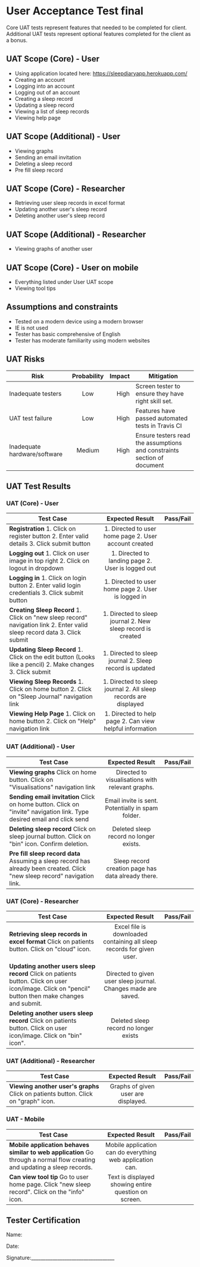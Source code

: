# User Acceptance Test final

Core UAT tests represent features that needed to be completed for client. Additional UAT tests represent optional features completed for the client as a bonus.

## UAT Scope (Core) - User
* Using application located here: https://sleepdiaryapp.herokuapp.com/
* Creating an account
* Logging into an account
* Logging out of an account
* Creating a sleep record
* Updating a sleep record
* Viewing a list of sleep records
* Viewing help page

## UAT Scope (Additional) - User
* Viewing graphs
* Sending an email invitation
* Deleting a sleep record
* Pre fill sleep record 

## UAT Scope (Core) - Researcher
* Retrieving user sleep records in excel format
* Updating another user's sleep record
* Deleting another user's sleep record

## UAT Scope (Additional) - Researcher
* Viewing graphs of another user

## UAT Scope (Core) - User on mobile
* Everything listed under User UAT scope
* Viewing tool tips

## Assumptions and constraints
* Tested on a modern device using a modern browser
* IE is not used 
* Tester has basic comprehensive of English
* Tester has moderate familiarity using modern websites

## UAT Risks
| Risk                         | Probability | Impact | Mitigation                                                              |
|------------------------------|:-----------:|-------:|-------------------------------------------------------------------------|
| Inadequate testers           |     Low     |   High | Screen tester to ensure they have right skill set.                      |
| UAT test failure             |     Low     |   High | Features have passed automated tests in Travis CI                       |
| Inadequate hardware/software |    Medium   |   High | Ensure testers read the assumptions and constraints section of document |

## UAT Test Results
### UAT (Core) - User
| Test Case                                                                                                             |                         Expected Result                         | Pass/Fail |
|-----------------------------------------------------------------------------------------------------------------------|:---------------------------------------------------------------:|----------:|
| **Registration**  1. Click on register button  2. Enter valid details  3. Click submit button                            |      1. Directed to user home page  2. User account created     |           |
| **Logging out** 1. Click on user image in top right 2. Click on logout in dropdown                                        |        1. Directed to landing page 2. User is logged out        |           |
| **Logging in**  1. Click on login button  2. Enter valid login credentials  3. Click submit button                        |       1. Directed to user home page  2. User is logged in       |           |
| **Creating Sleep Record** 1. Click on "new sleep record" navigation link 2. Enter valid sleep record data 3. Click submit | 1. Directed to sleep journal 2. New sleep record is created     |           |
| **Updating Sleep Record** 1. Click on the edit button (Looks like a pencil) 2. Make changes 3. Click submit               | 1. Directed to sleep journal 2. Sleep record is updated         |           |
| **Viewing Sleep Records** 1. Click on home button 2. Click on "Sleep Journal" navigation link                             | 1. Directed to sleep journal 2. All sleep records are displayed |           |
| **Viewing Help Page** 1. Click on home button 2. Click on "Help" navigation link                                          | 1. Directed to help page 2. Can view helpful information        |           |

### UAT (Additional) - User
| Test Case                                                                                                                  |                   Expected Result                  | Pass/Fail |
|----------------------------------------------------------------------------------------------------------------------------|:--------------------------------------------------:|----------:|
| **Viewing graphs** Click on home button. Click on "Visualisations" navigation link                                         |  Directed to visualisations with relevant graphs.  |           |
| **Sending email invitation** Click on home button. Click on "invite" navigation link. Type desired email and click send    |  Email invite is sent. Potentially in spam folder. |           |
| **Deleting sleep record** Click on sleep journal button. Click on "bin" icon. Confirm deletion.                            |        Deleted sleep record no longer exists.       |           |
| **Pre fill sleep record data** Assuming a sleep record has already been created. Click "new sleep record" navigation link. | Sleep record creation page has data already there. |           |

### UAT (Core) - Researcher
| Test Case                                                                                                                                          |                            Expected Result                            | Pass/Fail |
|----------------------------------------------------------------------------------------------------------------------------------------------------|:---------------------------------------------------------------------:|----------:|
| **Retrieving sleep records in excel format** Click on patients button. Click on "cloud" icon.                                                      | Excel file is downloaded containing all sleep records for given user. |           |
| **Updating another users sleep record** Click on patients button. Click on user icon/image. Click on "pencil" button then make changes and submit. |     Directed to given user sleep journal. Changes made are saved.     |           |
| **Deleting another users sleep record** Click on patients button. Click on user icon/image. Click on "bin" icon".                                  |                 Deleted sleep record no longer exists                 |           |

### UAT (Additional) - Researcher
| Test Case                                                                          |           Expected Result           | Pass/Fail |
|------------------------------------------------------------------------------------|:-----------------------------------:|----------:|
| **Viewing another user's graphs** Click on patients button. Click on "graph" icon. | Graphs of given user are displayed. |           |

### UAT - Mobile
| Test Case                                                                                                                 |                      Expected Result                      | Pass/Fail |
|---------------------------------------------------------------------------------------------------------------------------|:---------------------------------------------------------:|----------:|
| **Mobile application behaves similar to web application** Go through a normal flow creating and updating a sleep records. | Mobile application can do everything web application can. |           |
| **Can view tool tip** Go to user home page. Click "new sleep record". Click on the "info" icon.                           | Text is displayed showing entire question on screen.      |           |

## Tester Certification

Name: 

Date:

Signature:___________________________________